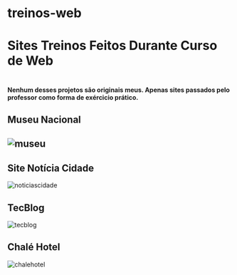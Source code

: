 # treinos-web

<h1><strong>Sites Treinos Feitos Durante Curso de Web </strong><h1>
<h4>Nenhum desses projetos são originais meus. Apenas sites passados pelo professor como forma de exércicio prático.</h4>

<h2>Museu Nacional<h2>

![museu](https://user-images.githubusercontent.com/104737544/179369388-b0583474-aad1-437d-afa9-0c020e20a930.gif)

<h2>Site Notícia Cidade</h2>

![noticiascidade](https://user-images.githubusercontent.com/104737544/179369389-0e0d4dbe-8682-4cc7-866e-dd7e85ace271.gif)

<h2>TecBlog</h2>

![tecblog](https://user-images.githubusercontent.com/104737544/179369392-12e08815-4238-491c-82d3-6b25bc275a7b.gif)
<h2>Chalé Hotel</h2>

![chalehotel](https://user-images.githubusercontent.com/104737544/179369394-d19397e6-1177-4045-b2cf-64b38ce91fb8.gif)
